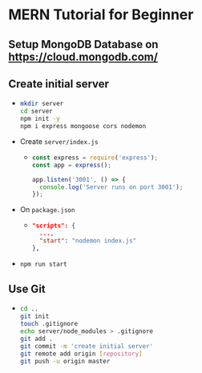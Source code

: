 # MERN Tutorial for Beginner

## Setup MongoDB Database on https://cloud.mongodb.com/

## Create initial server

- ```bash
  mkdir server
  cd server
  npm init -y
  npm i express mongoose cors nodemon
  ```

- Create `server/index.js`

  - ```js
    const express = require('express');
    const app = express();

    app.listen('3001', () => {
      console.log('Server runs on port 3001');
    });
    ```

- On `package.json`

  - ```json
    "scripts": {
      ...,
      "start": "nodemon index.js"
    },
    ```

- ```bash
  npm run start
  ```

## Use Git

- ```bash
  cd ..
  git init
  touch .gitignore
  echo server/node_modules > .gitignore
  git add .
  git commit -m 'create initial server'
  git remote add origin [repository]
  git push -u origin master
  ```
